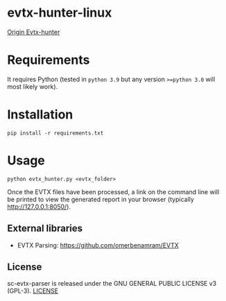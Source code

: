 # evtx-hunter-linux

[Origin Evtx-hunter](https://github.com/NVISOsecurity/evtx-hunter)

# Requirements

It requires Python (tested in ``python 3.9`` but any version ``>=python 3.0`` will most likely work).

# Installation
```
pip install -r requirements.txt
```

# Usage
```
python evtx_hunter.py <evtx_folder>
```
Once the EVTX files have been processed, a link on the command line will be printed to view the
generated report in your browser (typically http://127.0.0.1:8050/).

## External libraries
- EVTX Parsing: https://github.com/omerbenamram/EVTX

## License
sc-evtx-parser is released under the GNU GENERAL PUBLIC LICENSE v3 (GPL-3).
[LICENSE](LICENSE)
